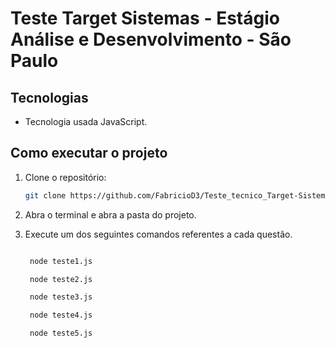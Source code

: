 # Teste Target Sistemas - Estágio Análise e Desenvolvimento - São Paulo

## Tecnologias

- Tecnologia usada JavaScript.

## Como executar o projeto

1. Clone o repositório:
   ```bash
   git clone https://github.com/FabricioD3/Teste_tecnico_Target-Sistemas.git

2. Abra o terminal e abra a pasta do projeto.

3. Execute um dos seguintes comandos referentes a cada questão.
   ```bash

    node teste1.js

    node teste2.js

    node teste3.js

    node teste4.js

    node teste5.js
    

